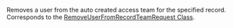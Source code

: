 Removes a user from the auto created access team for the specified record. 
Corresponds to the [RemoveUserFromRecordTeamRequest Class](https://msdn.microsoft.com/library/microsoft.crm.sdk.messages.removeuserfromrecordteamrequest.aspx).
